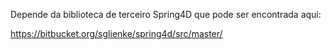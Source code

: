 Depende da biblioteca de terceiro Spring4D que pode ser encontrada aqui:

https://bitbucket.org/sglienke/spring4d/src/master/
